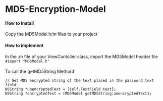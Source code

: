 MD5-Encryption-Model
====================
#### How to install
Copy the MD5Model.h/m files to your project

#### How to implement
In the .m file of your ViewContoller class, import the MD5Model header file<br>
    `#import "MD5Model.h"`<br><br>
To call the getMD5String Methord
```
// Get MD5 encrypted string of the text placed in the password text field
NSString *unencryptedText = [self.TextField text];
NSString *encryptedText = [MD5Model getMD5String:unencryptedText];
```
